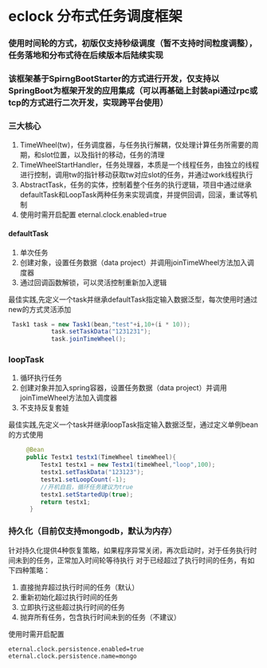 # eclock 分布式任务调度框架

### 使用时间轮的方式，初版仅支持秒级调度（暂不支持时间粒度调整），任务落地和分布式待在后续版本后陆续实现

### 该框架基于SpirngBootStarter的方式进行开发，仅支持以SpringBoot为框架开发的应用集成（可以再基础上封装api通过rpc或tcp的方式进行二次开发，实现跨平台使用）

### 三大核心

1. TimeWheel(tw)，任务调度器，与任务执行解耦，仅处理计算任务所需要的周期，和slot位置，以及指针的移动，任务的清理
2. TimeWheelStartHandler，任务处理器，本质是一个线程任务，由独立的线程进行控制，调用tw的指针移动获取tw对应slot的任务，并通过work线程执行
3. AbstractTask，任务的实体，控制着整个任务的执行逻辑，项目中通过继承defaultTask和LoopTask两种任务来实现调度，并提供回调，回滚，重试等机制
4. 使用时需开启配置 eternal.clock.enabled=true

#### defaultTask

1. 单次任务
2. 创建对象，设置任务数据（data project）并调用joinTimeWheel方法加入调度器
3. 通过回调函数解锁，可以灵活控制重新加入逻辑

最佳实践,先定义一个task并继承defaultTask指定输入数据泛型，每次使用时通过new的方式灵活添加

```java
 Task1 task = new Task1(bean,"test"+i,10+(i * 10));
            task.setTaskData("1231231");
            task.joinTimeWheel();
```

### loopTask

1. 循环执行任务
2. 创建对象并加入spring容器，设置任务数据（data project）并调用joinTimeWheel方法加入调度器
3. 不支持反复套娃

最佳实践,先定义一个task并继承loopTask指定输入数据泛型，通过定义单例bean的方式使用

```java
     @Bean
     public Testx1 testx1(TimeWheel timeWheel){
         Testx1 testx1 = new Testx1(timeWheel,"loop",100);
         testx1.setTaskData("123123");
         testx1.setLoopCount(-1);
         //开机自启，循环任务建议为true
         testx1.setStartedUp(true);
         return testx1;
      }
```

### 持久化（目前仅支持mongodb，默认为内存）

针对持久化提供4种恢复策略，如果程序异常关闭，再次启动时，对于任务执行时间未到的任务，正常加入时间轮等待执行
对于已经超过了执行时间的任务，有如下四种策略：

1. 直接抛弃超过执行时间的任务（默认）
2. 重新初始化超过执行时间的任务
3. 立即执行这些超过执行时间的任务
4. 抛弃所有任务，包含执行时间未到的任务（不建议）

使用时需开启配置

```properties
eternal.clock.persistence.enabled=true
eternal.clock.persistence.name=mongo
```